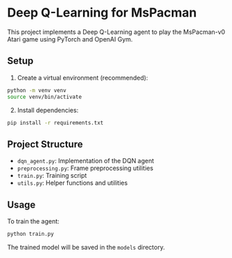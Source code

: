 # Deep Q-Learning for MsPacman

This project implements a Deep Q-Learning agent to play the MsPacman-v0 Atari game using PyTorch and OpenAI Gym.

## Setup

1. Create a virtual environment (recommended):
```bash
python -m venv venv
source venv/bin/activate
```

2. Install dependencies:
```bash
pip install -r requirements.txt
```

## Project Structure

- `dqn_agent.py`: Implementation of the DQN agent
- `preprocessing.py`: Frame preprocessing utilities
- `train.py`: Training script
- `utils.py`: Helper functions and utilities

## Usage

To train the agent:
```bash
python train.py
```

The trained model will be saved in the `models` directory. 